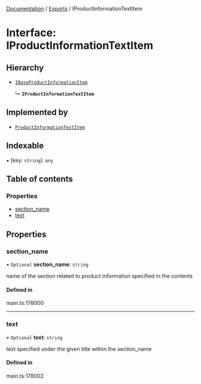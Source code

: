 [Documentation](../README.md) / [Exports](../modules.md) / IProductInformationTextItem

# Interface: IProductInformationTextItem

## Hierarchy

- [`IBaseProductInformationItem`](IBaseProductInformationItem.md)

  ↳ **`IProductInformationTextItem`**

## Implemented by

- [`ProductInformationTextItem`](../classes/ProductInformationTextItem.md)

## Indexable

▪ [key: `string`]: `any`

## Table of contents

### Properties

- [section\_name](IProductInformationTextItem.md#section_name)
- [text](IProductInformationTextItem.md#text)

## Properties

### section\_name

• `Optional` **section\_name**: `string`

name of the section related to product information specified in the contents

#### Defined in

main.ts:178000

___

### text

• `Optional` **text**: `string`

text specified under the given title within the section_name

#### Defined in

main.ts:178002
